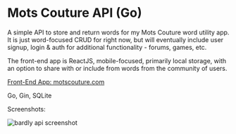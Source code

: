 # Mots Couture API (Go)

A simple API to store and return words for my Mots Couture word utility app. It is just word-focused CRUD for right now, but will eventually include user signup, login & auth for additional functionality - forums, games, etc.

The front-end app is ReactJS, mobile-focused, primarily local storage, with an option to share with or include from words from the community of users.

[Front-End App: motscouture.com](https://www.motscouture)

Go, Gin, SQLite

Screenshots:

![bardly api screenshot](https://www.dalesmith.com/temp/motscouture_api_go.png)
